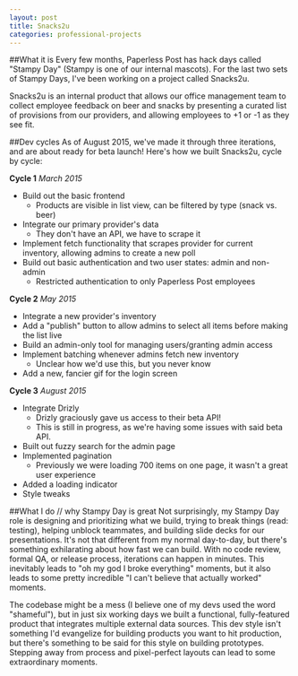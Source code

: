 ```yaml
---
layout: post
title: Snacks2u
categories: professional-projects
---
```


##What it is
Every few months, Paperless Post has hack days called "Stampy Day" (Stampy is one of our internal mascots). For the last two sets of Stampy Days, I've been working on a project called Snacks2u. 

Snacks2u is an internal product that allows our office management team to collect employee feedback on beer and snacks by presenting a curated list of provisions from our providers, and allowing employees to +1 or -1 as they see fit.

##Dev cycles
As of August 2015, we've made it through three iterations, and are about ready for beta launch! Here's how we built Snacks2u, cycle by cycle:

**Cycle 1**
_March 2015_

* Build out the basic frontend
   * Products are visible in list view, can be filtered by type (snack vs. beer)
* Integrate our primary provider's data
   * They don't have an API, we have to scrape it
* Implement fetch functionality that scrapes provider for current inventory, allowing admins to create a new poll
* Build out basic authentication and two user states: admin and non-admin
   * Restricted authentication to only Paperless Post employees

**Cycle 2**
_May 2015_

* Integrate a new provider's inventory
* Add a "publish" button to allow admins to select all items before making the list live
* Build an admin-only tool for managing users/granting admin access
* Implement batching whenever admins fetch new inventory
   * Unclear how we'd use this, but you never know
* Add a new, fancier gif for the login screen

**Cycle 3**
_August 2015_

* Integrate Drizly
   * Drizly graciously gave us access to their beta API!
   * This is still in progress, as we're having some issues with said beta API.
* Built out fuzzy search for the admin page
* Implemented pagination
   * Previously we were loading 700 items on one page, it wasn't a great user experience
* Added a loading indicator
* Style tweaks


##What I do // why Stampy Day is great
Not surprisingly, my Stampy Day role is designing and prioritizing what we build, trying to break things (read: testing), helping unblock teammates, and building slide decks for our presentations. It's not that different from my normal day-to-day, but there's something exhilarating about how fast we can build. With no code review, formal QA, or release process, iterations can happen in minutes. This inevitably leads to "oh my god I broke everything" moments, but it also leads to some pretty incredible "I can't believe that actually worked" moments. 

The codebase might be a mess (I believe one of my devs used the word "shameful"), but in just six working days we built a functional, fully-featured product that integrates multiple external data sources. This dev style isn't something I'd evangelize for building products you want to hit production, but there's something to be said for this style on building prototypes. Stepping away from process and pixel-perfect layouts can lead to some extraordinary moments. 
